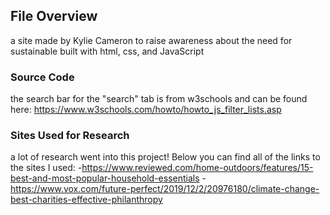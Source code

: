 ## File Overview
a site made by Kylie Cameron to raise awareness about the need for sustainable built with html, css, and JavaScript

### Source Code
the search bar for the "search" tab is from w3schools and can be found here: https://www.w3schools.com/howto/howto_js_filter_lists.asp

### Sites Used for Research
a lot of research went into this project! Below you can find all of the links to the sites I used:
-https://www.reviewed.com/home-outdoors/features/15-best-and-most-popular-household-essentials
-https://www.vox.com/future-perfect/2019/12/2/20976180/climate-change-best-charities-effective-philanthropy